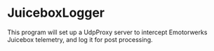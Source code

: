 # JuiceboxLogger

This program will set up a UdpProxy server to intercept Emotorwerks Juicebox
telemetry, and log it for post processing.


